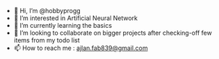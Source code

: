 - 👋 Hi, I’m @hobbyprogg
- 👀 I’m interested in Artificial Neural Network
- 🌱 I’m currently learning the basics
- 💞️ I’m looking to collaborate on bigger projects after 
      checking-off few items from my todo list
- 📫 How to reach me : ajlan.fab839@gmail.com

<!---
hobbyprogg/hobbyprogg is a ✨ special ✨ repository because its `README.md` (this file) appears on your GitHub profile.
You can click the Preview link to take a look at your changes.
--->
